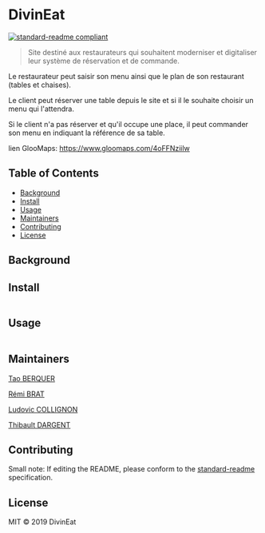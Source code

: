 # DivinEat

[![standard-readme compliant](https://img.shields.io/badge/standard--readme-OK-green.svg?style=flat-square)](https://github.com/RichardLitt/standard-readme)

> Site destiné aux restaurateurs qui souhaitent moderniser et digitaliser leur système de réservation et de commande.

Le restaurateur peut saisir son menu ainsi que le plan de son restaurant (tables et chaises).

Le client peut réserver une table depuis le site et si il le souhaite choisir un menu qui l'attendra.

Si le client n'a pas réserver et qu'il occupe une place, il peut commander son menu en indiquant la référence de sa table.

lien GlooMaps: https://www.gloomaps.com/4oFFNziilw

## Table of Contents

- [Background](#background)
- [Install](#install)
- [Usage](#usage)
- [Maintainers](#maintainers)
- [Contributing](#contributing)
- [License](#license)

## Background

## Install

```
```

## Usage

```
```

## Maintainers

[Tao BERQUER](https://github.com/taoberquer)

[Rémi BRAT](https://github.com/remibrat)

[Ludovic COLLIGNON](https://github.com/LudovicCollignon)

[Thibault DARGENT](https://github.com/tdargent1)

## Contributing


Small note: If editing the README, please conform to the [standard-readme](https://github.com/RichardLitt/standard-readme) specification.

## License

MIT © 2019 DivinEat
